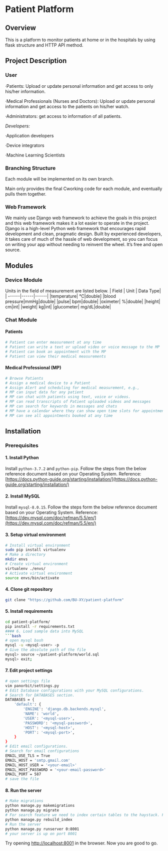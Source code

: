 # Patient Platform

## Overview
This is a platform to monitor patients at home or in the hospitals by using flask structure and HTTP API method.

## Project Description
### User
·Patients: Upload or update personal information and get access to only his/her information.

·Medical Professionals (Nurses and Doctors): Upload or update personal information and get access to the patients on his/her watch.

·Administrators: get access to information of all patients.

_Developers:_

·Application developers

·Device integrators

·Machine Learning Scientists

### Branching Structure

Each module will be implemented on its own branch.

Main only provides the final Cworking code for each module, and eventually pulls them together.

### Web Framework

We mainly use Django web framework to achieve the goals in this project and this web framework makes it a lot easier to operate in the project. Django is a high-level Python web framework that encourages rapid development and clean, pragmatic design. Built by experienced developers, it takes care of much of the hassle of web development, so you can focus on writing your app without needing to reinvent the wheel. It’s free and open source.

## Modules
### Device Module
Units in the field of measurement are listed below.
| Field  | Unit   | Data Type|
|  ------|------|------|
|temperature| ℃|double]
|blood pressure|mmHg|double|
|pulse| bpm|double|
|oximeter| %|double|
|height| cm|int|
|weight| kg|int|
|glucometer| mg/dL|double|

### Chat Module
#### Patients
```bash
# Patient can enter measurement at any time
# Patient can write a text or upload video or voice message to the MP
# Patient can book an appointment with the MP
# Patient can view their medical measurements
```
#### Medical Professional (MP)
```bash
# Browse Patients
# Assign a medical device to a Patient
# Assign Alert and scheduling for medical measurement, e.g., 
# MP can input data for any patient
# MP can chat with patients using text, voice or videos.
# MP can read transcripts of Patient uploaded videos and messages
# MP can search for keywords in messages and chats
# MP have a calendar where they can show open time slots for appointments
# MP can see all appointments booked at any time
```

## Installation

### Prerequisites

#### 1. Install Python
Install ```python-3.7.2``` and ```python-pip```. Follow the steps from the below reference document based on your Operating System.
Reference: [https://docs.python-guide.org/starting/installation/](https://docs.python-guide.org/starting/installation/)

#### 2. Install MySQL
Install ```mysql-8.0.15```. Follow the steps form the below reference document based on your Operating System.
Reference: [https://dev.mysql.com/doc/refman/5.5/en/](https://dev.mysql.com/doc/refman/5.5/en/)
#### 3. Setup virtual environment
```bash
# Install virtual environment
sudo pip install virtualenv
# Make a directory
mkdir envs
# Create virtual environment
virtualenv ./envs/
# Activate virtual environment
source envs/bin/activate
```
#### 4. Clone git repository
```bash
git clone "https://github.com/BU-XY/patient-platform"
```

#### 5. Install requirements
```bash
cd patient-platform/
pip install -r requirements.txt
#### 6. Load sample data into MySQL
```bash
# open mysql bash
mysql -u <mysql-user> -p
# Give the absolute path of the file
mysql> source ~/patient-platform/world.sql
mysql> exit;
```
#### 7. Edit project settings
```bash
# open settings file
vim panorbit/settings.py
# Edit Database configurations with your MySQL configurations.
# Search for DATABASES section.
DATABASES = {
    'default': {
        'ENGINE': 'django.db.backends.mysql',
        'NAME': 'world',
        'USER': '<mysql-user>',
        'PASSWORD': '<mysql-password>',
        'HOST': '<mysql-host>',
        'PORT': '<mysql-port>',
    }
}
# Edit email configurations.
# Search for email configurations
EMAIL_USE_TLS = True
EMAIL_HOST = 'smtp.gmail.com'
EMAIL_HOST_USER = '<your-email>'
EMAIL_HOST_PASSWORD = '<your-email-password>'
EMAIL_PORT = 587
# save the file
```
#### 8. Run the server
```bash
# Make migrations
python manage.py makemigrations
python manage.py migrate
# For search feature we need to index certain tables to the haystack. For that run below command.
python manage.py rebuild_index
# Run the server
python manage.py runserver 0:8001
# your server is up on port 8001
```
Try opening [http://localhost:8001](http://localhost:8001) in the browser.
Now you are good to go.
